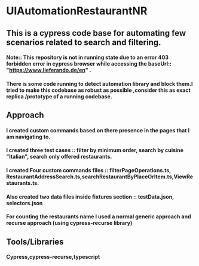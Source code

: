 # UIAutomationRestaurantNR

## This is a cypress code base for automating few scenarios related to search and filtering.
#### Note:: This repository is not in running state due to an error 403 forbidden error in cypress browser while accessing the baseUrl:: "https://www.lieferando.de/en" .
#### There is some code running to detect automation library and block them.I tried to make this codebase as robust as possible ,consider this as exact replica /prototype of a running codebase.

## Approach
#### I created custom commands based on there presence in the pages that I am navigating to.
#### I created three test cases :: filter by minimum order, search by cuisine "Italian", search only offered restaurants.
#### I created Four custom commands files :: filterPageOperations.ts, RestaurantAddressSearch.ts,searchRestaurantByPlaceOrItem.ts,ViewRestaurants.ts.
#### Also created two data files inside fixtures section :: testData.json, selectors.json
#### For counting the restaurants name I used a normal generic approach and recurse approach (using cypress-recurse library)

## Tools/Libraries
#### Cypress,cypress-recurse,typescript

